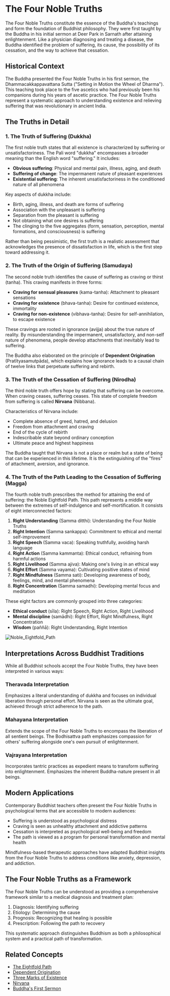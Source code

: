 # The Four Noble Truths

The Four Noble Truths constitute the essence of the Buddha's teachings and form the foundation of Buddhist philosophy. They were first taught by the Buddha in his initial sermon at Deer Park in Sarnath after attaining enlightenment. Like a physician diagnosing and treating a disease, the Buddha identified the problem of suffering, its cause, the possibility of its cessation, and the way to achieve that cessation.

## Historical Context

The Buddha presented the Four Noble Truths in his first sermon, the Dhammacakkappavattana Sutta ("Setting in Motion the Wheel of Dharma"). This teaching took place to the five ascetics who had previously been his companions during his years of ascetic practice. The Four Noble Truths represent a systematic approach to understanding existence and relieving suffering that was revolutionary in ancient India.

## The Truths in Detail

### 1. The Truth of Suffering (Dukkha)

The first noble truth states that all existence is characterized by suffering or unsatisfactoriness. The Pali word "dukkha" encompasses a broader meaning than the English word "suffering." It includes:

- **Obvious suffering**: Physical and mental pain, illness, aging, and death
- **Suffering of change**: The impermanent nature of pleasant experiences
- **Existential suffering**: The inherent unsatisfactoriness in the conditioned nature of all phenomena

Key aspects of dukkha include:
- Birth, aging, illness, and death are forms of suffering
- Association with the unpleasant is suffering
- Separation from the pleasant is suffering
- Not obtaining what one desires is suffering
- The clinging to the five aggregates (form, sensation, perception, mental formations, and consciousness) is suffering

Rather than being pessimistic, the first truth is a realistic assessment that acknowledges the presence of dissatisfaction in life, which is the first step toward addressing it.

### 2. The Truth of the Origin of Suffering (Samudaya)

The second noble truth identifies the cause of suffering as craving or thirst (tanha). This craving manifests in three forms:

- **Craving for sensual pleasures** (kama-tanha): Attachment to pleasant sensations
- **Craving for existence** (bhava-tanha): Desire for continued existence, immortality
- **Craving for non-existence** (vibhava-tanha): Desire for self-annihilation, to escape existence

These cravings are rooted in ignorance (avijja) about the true nature of reality. By misunderstanding the impermanent, unsatisfactory, and non-self nature of phenomena, people develop attachments that inevitably lead to suffering.

The Buddha also elaborated on the principle of **Dependent Origination** (Pratītyasamutpāda), which explains how ignorance leads to a causal chain of twelve links that perpetuate suffering and rebirth.

### 3. The Truth of the Cessation of Suffering (Nirodha)

The third noble truth offers hope by stating that suffering can be overcome. When craving ceases, suffering ceases. This state of complete freedom from suffering is called **Nirvana** (Nibbana).

Characteristics of Nirvana include:
- Complete absence of greed, hatred, and delusion
- Freedom from attachment and craving
- End of the cycle of rebirth
- Indescribable state beyond ordinary conception
- Ultimate peace and highest happiness

The Buddha taught that Nirvana is not a place or realm but a state of being that can be experienced in this lifetime. It is the extinguishing of the "fires" of attachment, aversion, and ignorance.

### 4. The Truth of the Path Leading to the Cessation of Suffering (Magga)

The fourth noble truth prescribes the method for attaining the end of suffering: the Noble Eightfold Path. This path represents a middle way between the extremes of self-indulgence and self-mortification. It consists of eight interconnected factors:

1. **Right Understanding** (Samma ditthi): Understanding the Four Noble Truths
2. **Right Intention** (Samma sankappa): Commitment to ethical and mental self-improvement
3. **Right Speech** (Samma vaca): Speaking truthfully, avoiding harsh language
4. **Right Action** (Samma kammanta): Ethical conduct, refraining from harmful actions
5. **Right Livelihood** (Samma ajiva): Making one's living in an ethical way
6. **Right Effort** (Samma vayama): Cultivating positive states of mind
7. **Right Mindfulness** (Samma sati): Developing awareness of body, feelings, mind, and mental phenomena
8. **Right Concentration** (Samma samadhi): Developing mental focus and meditation

These eight factors are commonly grouped into three categories:
- **Ethical conduct** (sīla): Right Speech, Right Action, Right Livelihood
- **Mental discipline** (samādhi): Right Effort, Right Mindfulness, Right Concentration
- **Wisdom** (paññā): Right Understanding, Right Intention

![Noble_Eightfold_Path](./images/noble_eightfold_path_diagram.jpg)

## Interpretations Across Buddhist Traditions

While all Buddhist schools accept the Four Noble Truths, they have been interpreted in various ways:

### Theravada Interpretation
Emphasizes a literal understanding of dukkha and focuses on individual liberation through personal effort. Nirvana is seen as the ultimate goal, achieved through strict adherence to the path.

### Mahayana Interpretation
Extends the scope of the Four Noble Truths to encompass the liberation of all sentient beings. The Bodhisattva path emphasizes compassion for others' suffering alongside one's own pursuit of enlightenment.

### Vajrayana Interpretation
Incorporates tantric practices as expedient means to transform suffering into enlightenment. Emphasizes the inherent Buddha-nature present in all beings.

## Modern Applications

Contemporary Buddhist teachers often present the Four Noble Truths in psychological terms that are accessible to modern audiences:

- Suffering is understood as psychological distress
- Craving is seen as unhealthy attachment and addictive patterns
- Cessation is interpreted as psychological well-being and freedom
- The path is viewed as a program for personal transformation and mental health

Mindfulness-based therapeutic approaches have adapted Buddhist insights from the Four Noble Truths to address conditions like anxiety, depression, and addiction.

## The Four Noble Truths as a Framework

The Four Noble Truths can be understood as providing a comprehensive framework similar to a medical diagnosis and treatment plan:

1. Diagnosis: Identifying suffering
2. Etiology: Determining the cause
3. Prognosis: Recognizing that healing is possible
4. Prescription: Following the path to recovery

This systematic approach distinguishes Buddhism as both a philosophical system and a practical path of transformation.

## Related Concepts

- [The Eightfold Path](./eightfold_path.md)
- [Dependent Origination](./dependent_origination.md)
- [Three Marks of Existence](./three_marks_of_existence.md)
- [Nirvana](./nirvana.md)
- [Buddha's First Sermon](../texts/first_sermon.md)